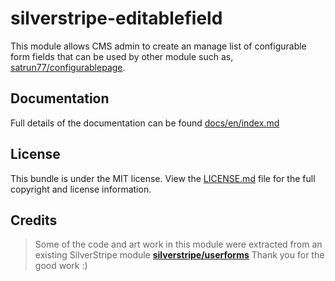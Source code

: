 silverstripe-editablefield
=========================

This module allows CMS admin to create an manage list of configurable form fields that can be used by other module such as, [satrun77/configurablepage](https://github.com/satrun77/silverstripe-configurablepage).

## Documentation

Full details of the documentation can be found [docs/en/index.md](docs/en/index.md)

## License

This bundle is under the MIT license. View the [LICENSE.md](LICENSE.md) file for the full copyright and license information.

## Credits

> Some of the code and art work in this module were extracted from an existing SilverStripe module **[silverstripe/userforms](https://github.com/silverstripe/silverstripe-userforms)**
> Thank you for the good work :)
